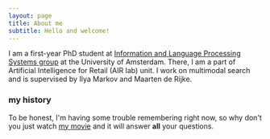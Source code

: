 ```yaml
---
layout: page
title: About me
subtitle: Hello and welcome!
---
```


<p>I am a first-year PhD student at <a href="http://ilps.science.uva.nl">Information and Language Processing Systems group</a> at the University of Amsterdam. There, I am a part of Artificial Intelligence for Retail (AIR lab) unit. I work on multimodal search and is supervised by Ilya Markov and Maarten de Rijke.</p>

### my history

To be honest, I'm having some trouble remembering right now, so why don't you just watch [my movie](http://en.wikipedia.org/wiki/The_Princess_Bride_%28film%29) and it will answer **all** your questions.

